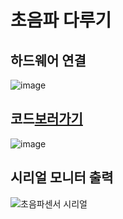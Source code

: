 # 초음파 다루기

## 하드웨어 연결
![image](https://github.com/P-C-Space/Arduino_outsourcing/assets/39722575/39716da3-ae6a-45eb-af57-7b88efa5e304)

## 코드[보러가기](https://github.com/P-C-Space/Arduino_outsourcing/blob/main/%EB%B8%94%EB%A3%A8%ED%88%AC%EC%8A%A4/%EC%BD%94%EB%93%9C/___ex.ino)
![image](https://github.com/P-C-Space/Arduino_outsourcing/assets/39722575/f52d9729-c0e6-4041-b030-dcb670298d29)

## 시리얼 모니터 출력 
![초음파센서 시리얼](https://github.com/P-C-Space/BaekHub/assets/39722575/99ce6efa-04fb-4b2c-bc8e-f0b0196947ac)
